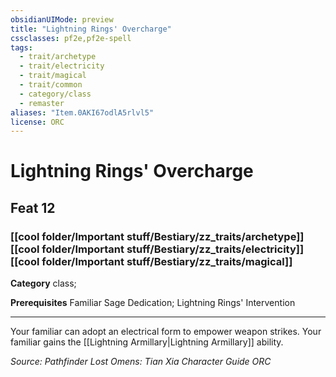 ```yaml
---
obsidianUIMode: preview
title: "Lightning Rings' Overcharge"
cssclasses: pf2e,pf2e-spell
tags:
  - trait/archetype
  - trait/electricity
  - trait/magical
  - trait/common
  - category/class
  - remaster
aliases: "Item.0AKI67odlA5rlvl5"
license: ORC
---
```

# Lightning Rings' Overcharge
## Feat 12
### [[cool folder/Important stuff/Bestiary/zz_traits/archetype]][[cool folder/Important stuff/Bestiary/zz_traits/electricity]][[cool folder/Important stuff/Bestiary/zz_traits/magical]]

**Category** class; 



**Prerequisites** Familiar Sage Dedication; Lightning Rings' Intervention
* * *
Your familiar can adopt an electrical form to empower weapon strikes. Your familiar gains the [[Lightning Armillary|Lightning Armillary]] ability.

*Source: Pathfinder Lost Omens: Tian Xia Character Guide*
*ORC*